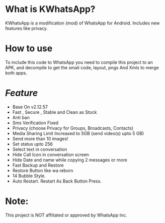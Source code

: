 # What is KWhatsApp?
KWhatsApp is a modification (mod) of WhatsApp for Android. Includes new features like privacy.

# How to use
To include this code to WhatsApp you need to compile this project to an APK, and decompile to get the smali code, layout, pngs And Xmls to merge both apps.

# **_Feature_**
- Base On v2.12.57
- Fast , Secure , Stable and Clean as Stock
- Anti ban
- Sms Verification Fixed
- Privacy (choose Privacy for Groups, Broadcasts, Contacts)
- Media Sharing Limit Increased to 5GB (send video(s) upto 5 GB)
- Send more than 10 images!
- Set status upto 256
- Select text in conversation
- Hide Call Icon in conversation screen
- Hide Date and name while copying 2 messages or more
- Fast Backup and Restore
- Restore Button like wa reborn
- 14 Bubble Style.
- Auto Restart. Restart As Back Button Press.

# **Note**:
This project is NOT affiliated or approved by WhatsApp Inc.

